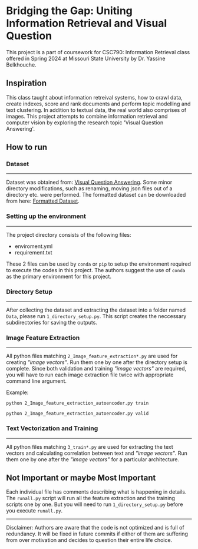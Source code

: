 # Bridging the Gap: Uniting Information Retrieval and Visual Question


This project is a part of coursework for CSC790: Information Retrieval class offered in Spring 2024 at Missouri State University by Dr. Yassine Belkhouche.

## Inspiration
This class taught about information retreival systems, how to crawl data, create indexes, score and rank documents and perform topic modelling and text clustering. In addition to textual data, the real world also comprises of images. This project attempts to combine information retrieval and computer vision by exploring the research topic 'Visual Question Answering'.

## How to run

### Dataset
---
Dataset was obtained from: [Visual Question Answering](https://visualqa.org/download.html). Some minor directory modifications, such as renaming, moving json files out of a directory etc. were performed. The formatted dataset can be downloaded from here: [Formatted Dataset](https://livemissouristate-my.sharepoint.com/:u:/g/personal/dd932s_login_missouristate_edu/EZNm0xC4TUZEi_5UMxSCDHQBTtP2H0GSOIV2vNptyMjn0w?e=AO5eG1).

### Setting up the environment
---

The project directory consists of the following files:
- enviroment.yml
- requirement.txt

These 2 files can be used by ```conda``` or ```pip``` to setup the environment required to execute the codes in this project. The authors suggest the use of ```conda``` as the primary environment for this project. 

### Directory Setup
---

After collecting the dataset and extracting the dataset into a folder named `Data`, please run `1_directory_setup.py`. This script creates the neccessary subdirectories for saving the outputs.

### Image Feature Extraction
---

All python files matching `2_Image_feature_extraction*.py` are used for creating _"image vectors"_. Run them one by one after the directory setup is complete. Since both validation and training _"image vectors"_ are required, you will have to run each image extraction file twice with appropriate command line argument.

Example:

 ```python 2_Image_feature_extraction_autoencoder.py train```

  ```python 2_Image_feature_extraction_autoencoder.py valid```


### Text Vectorization and Training
---
All python files matching `3_train*.py` are used for extracting the text vectors and calculating correlation between text and _"image vectors"_. Run them one by one after the _"image vectors"_ for a particular architecture. 


## Not Important or maybe Most Important

Each individual file has comments describing what is happening in details. 
The `runall.py` script will run all the feature extraction and the training scripts one by one. But you will need to run `1_directory_setup.py` before you execute `runall.py`.

---
Disclaimer: Authors are aware that the code is not optimized and is full of redundancy. It will be fixed in future commits if either of them are suffering from over motivation and decides to question their entire life choice. 

